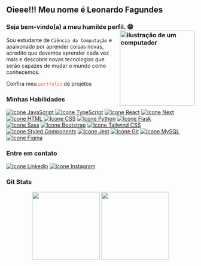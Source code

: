 ## Oieee!!! Meu nome é Leonardo Fagundes
### Seja bem-vindo(a) a meu humilde perfil. 😁<img src="https://raw.githubusercontent.com/MicaelliMedeiros/micaellimedeiros/master/image/computer-illustration.png" alt="ilustração de um computador" min-width="200px" max-width="200px" width="200px" align="right">

Sou estudante de `Ciência da Computação` e apaixonado por aprender coisas novas, acredito que devemos aprender cada vez mais e descobrir novas tecnologias que serão capazes de mudar o mundo como conhecemos.

Confira meu <a href="https://leofagundes.vercel.app/" target="_blank" style="text-decoration: none; color: #ff5733;">`portfólio`</a> de projetos

### Minhas Habilidades
<!--<img alt="Icone Html" src="https://skillicons.dev/icons?i=py,flask,django,js,ts,react,nextjs,html,css,sass,bootstrap,tailwind,git,mysql"/>-->
<div style="display: inline-block">
  <a href="https://developer.mozilla.org/en-US/docs/Web/JavaScript" target="_blank"><img alt="Icone JavaScript" src="https://skillicons.dev/icons?i=js"/></a>
  <a href="https://www.typescriptlang.org/" target="_blank"><img alt="Icone TypeScript" src="https://skillicons.dev/icons?i=ts"/></a>
  <a href="https://reactjs.org/" target="_blank"><img alt="Icone React" src="https://skillicons.dev/icons?i=react"/></a>
  <a href="https://reactjs.org/" target="_blank"><img alt="Icone Next" src="https://skillicons.dev/icons?i=nextjs"/></a>
    <a href="https://developer.mozilla.org/en-US/docs/Web/HTML" target="_blank"><img alt="Icone HTML" src="https://skillicons.dev/icons?i=html"/></a>
  <a href="https://developer.mozilla.org/en-US/docs/Web/CSS" target="_blank"><img alt="Icone CSS" src="https://skillicons.dev/icons?i=css"/></a>
  <a href="https://docs.python.org/3/" target="_blank"><img alt="Icone Python" src="https://skillicons.dev/icons?i=py"/></a>
  <a href="https://flask.palletsprojects.com/" target="_blank"><img alt="Icone Flask" src="https://skillicons.dev/icons?i=flask"/></a>
</div>
<div style="display: inline-block">
  <a href="https://sass-lang.com/" target="_blank"><img alt="Icone Sass" src="https://skillicons.dev/icons?i=sass"/></a>
  <a href="https://getbootstrap.com/" target="_blank"><img alt="Icone Bootstrap" src="https://skillicons.dev/icons?i=bootstrap"/></a>
  <a href="https://tailwindcss.com/" target="_blank"><img alt="Icone Tailwind CSS" src="https://skillicons.dev/icons?i=tailwind"/></a>
  <a href="https://styled-components.com/" target="_blank"><img alt="Icone Styled Components" src="https://skillicons.dev/icons?i=styledcomponents"/></a>
  <a href="https://help.figma.com/hc/en-us" target="_blank"><img alt="Icone Jest" src="https://skillicons.dev/icons?i=jest"/></a>
  <a href="https://git-scm.com/doc" target="_blank"><img alt="Icone Git" src="https://skillicons.dev/icons?i=git"/></a>
  <a href="https://dev.mysql.com/doc/" target="_blank"><img alt="Icone MySQL" src="https://skillicons.dev/icons?i=mysql"/></a>
  <a href="https://help.figma.com/hc/en-us" target="_blank"><img alt="Icone Figma" src="https://skillicons.dev/icons?i=figma"/></a>
</div>

### Entre em contato

<a href="https://www.linkedin.com/in/leonardo-fagundes-5a348a248/" target="_blank"><img alt="Icone Linkedin" src="https://skillicons.dev/icons?i=linkedin"/></a>
<a href="https://www.instagram.com/leo.fagundes.50/" target="_blank"><img alt="Icone Instagram" src="https://skillicons.dev/icons?i=instagram"/></a>

### Git Stats 
<div align="center" class="custom-border">
  <img height="181em" src="https://github-readme-stats.vercel.app/api?username=leoFagundes&show_icons=true&theme=tokyonight&include_all_commits=true&count_private=true"/>
  <img height="181em" src="https://github-readme-stats.vercel.app/api/top-langs/?username=leoFagundes&layout=compact&langs_count=7&theme=tokyonight&count_private=true"/>
</div> 

